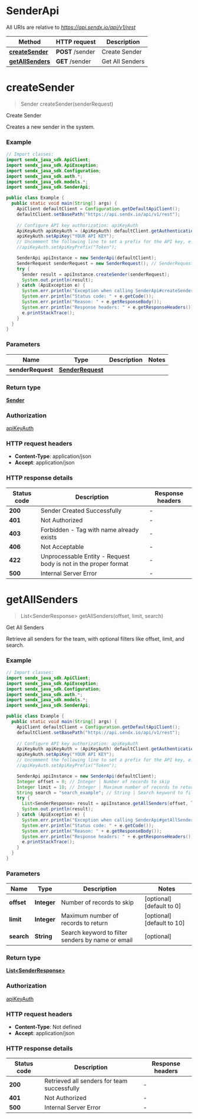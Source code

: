 # SenderApi

All URIs are relative to *https://api.sendx.io/api/v1/rest*

| Method | HTTP request | Description |
|------------- | ------------- | -------------|
| [**createSender**](SenderApi.md#createSender) | **POST** /sender | Create Sender |
| [**getAllSenders**](SenderApi.md#getAllSenders) | **GET** /sender | Get All Senders |


<a id="createSender"></a>
# **createSender**
> Sender createSender(senderRequest)

Create Sender

Creates a new sender in the system.

### Example
```java
// Import classes:
import sendx_java_sdk.ApiClient;
import sendx_java_sdk.ApiException;
import sendx_java_sdk.Configuration;
import sendx_java_sdk.auth.*;
import sendx_java_sdk.models.*;
import sendx_java_sdk.SenderApi;

public class Example {
  public static void main(String[] args) {
    ApiClient defaultClient = Configuration.getDefaultApiClient();
    defaultClient.setBasePath("https://api.sendx.io/api/v1/rest");
    
    // Configure API key authorization: apiKeyAuth
    ApiKeyAuth apiKeyAuth = (ApiKeyAuth) defaultClient.getAuthentication("apiKeyAuth");
    apiKeyAuth.setApiKey("YOUR API KEY");
    // Uncomment the following line to set a prefix for the API key, e.g. "Token" (defaults to null)
    //apiKeyAuth.setApiKeyPrefix("Token");

    SenderApi apiInstance = new SenderApi(defaultClient);
    SenderRequest senderRequest = new SenderRequest(); // SenderRequest | 
    try {
      Sender result = apiInstance.createSender(senderRequest);
      System.out.println(result);
    } catch (ApiException e) {
      System.err.println("Exception when calling SenderApi#createSender");
      System.err.println("Status code: " + e.getCode());
      System.err.println("Reason: " + e.getResponseBody());
      System.err.println("Response headers: " + e.getResponseHeaders());
      e.printStackTrace();
    }
  }
}
```

### Parameters

| Name | Type | Description  | Notes |
|------------- | ------------- | ------------- | -------------|
| **senderRequest** | [**SenderRequest**](SenderRequest.md)|  | |

### Return type

[**Sender**](Sender.md)

### Authorization

[apiKeyAuth](../README.md#apiKeyAuth)

### HTTP request headers

 - **Content-Type**: application/json
 - **Accept**: application/json

### HTTP response details
| Status code | Description | Response headers |
|-------------|-------------|------------------|
| **200** | Sender Created Successfully |  -  |
| **401** | Not Authorized |  -  |
| **403** | Forbidden - Tag with name already exists |  -  |
| **406** | Not Acceptable |  -  |
| **422** | Unprocessable Entity - Request body is not in the proper format |  -  |
| **500** | Internal Server Error |  -  |

<a id="getAllSenders"></a>
# **getAllSenders**
> List&lt;SenderResponse&gt; getAllSenders(offset, limit, search)

Get All Senders

Retrieve all senders for the team, with optional filters like offset, limit, and search.

### Example
```java
// Import classes:
import sendx_java_sdk.ApiClient;
import sendx_java_sdk.ApiException;
import sendx_java_sdk.Configuration;
import sendx_java_sdk.auth.*;
import sendx_java_sdk.models.*;
import sendx_java_sdk.SenderApi;

public class Example {
  public static void main(String[] args) {
    ApiClient defaultClient = Configuration.getDefaultApiClient();
    defaultClient.setBasePath("https://api.sendx.io/api/v1/rest");
    
    // Configure API key authorization: apiKeyAuth
    ApiKeyAuth apiKeyAuth = (ApiKeyAuth) defaultClient.getAuthentication("apiKeyAuth");
    apiKeyAuth.setApiKey("YOUR API KEY");
    // Uncomment the following line to set a prefix for the API key, e.g. "Token" (defaults to null)
    //apiKeyAuth.setApiKeyPrefix("Token");

    SenderApi apiInstance = new SenderApi(defaultClient);
    Integer offset = 0; // Integer | Number of records to skip
    Integer limit = 10; // Integer | Maximum number of records to return
    String search = "search_example"; // String | Search keyword to filter senders by name or email
    try {
      List<SenderResponse> result = apiInstance.getAllSenders(offset, limit, search);
      System.out.println(result);
    } catch (ApiException e) {
      System.err.println("Exception when calling SenderApi#getAllSenders");
      System.err.println("Status code: " + e.getCode());
      System.err.println("Reason: " + e.getResponseBody());
      System.err.println("Response headers: " + e.getResponseHeaders());
      e.printStackTrace();
    }
  }
}
```

### Parameters

| Name | Type | Description  | Notes |
|------------- | ------------- | ------------- | -------------|
| **offset** | **Integer**| Number of records to skip | [optional] [default to 0] |
| **limit** | **Integer**| Maximum number of records to return | [optional] [default to 10] |
| **search** | **String**| Search keyword to filter senders by name or email | [optional] |

### Return type

[**List&lt;SenderResponse&gt;**](SenderResponse.md)

### Authorization

[apiKeyAuth](../README.md#apiKeyAuth)

### HTTP request headers

 - **Content-Type**: Not defined
 - **Accept**: application/json

### HTTP response details
| Status code | Description | Response headers |
|-------------|-------------|------------------|
| **200** | Retrieved all senders for team successfully |  -  |
| **401** | Not Authorized |  -  |
| **500** | Internal Server Error |  -  |

